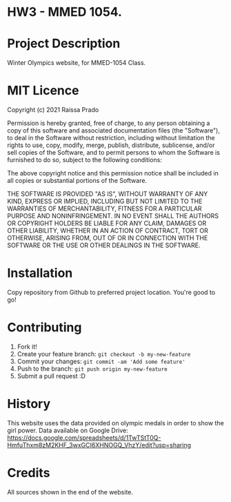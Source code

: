 # HW3 - MMED 1054.

# Project Description
Winter Olympics website, for MMED-1054 Class.

# MIT Licence
Copyright (c) 2021 Raissa Prado

Permission is hereby granted, free of charge, to any person obtaining a copy of this software and associated documentation files (the "Software"), to deal in the Software without restriction, including without limitation the rights to use, copy, modify, merge, publish, distribute, sublicense, and/or sell copies of the Software, and to permit persons to whom the Software is furnished to do so, subject to the following conditions:

The above copyright notice and this permission notice shall be included in all copies or substantial portions of the Software.

THE SOFTWARE IS PROVIDED "AS IS", WITHOUT WARRANTY OF ANY KIND, EXPRESS OR IMPLIED, INCLUDING BUT NOT LIMITED TO THE WARRANTIES OF MERCHANTABILITY, FITNESS FOR A PARTICULAR PURPOSE AND NONINFRINGEMENT. IN NO EVENT SHALL THE AUTHORS OR COPYRIGHT HOLDERS BE LIABLE FOR ANY CLAIM, DAMAGES OR OTHER LIABILITY, WHETHER IN AN ACTION OF CONTRACT, TORT OR OTHERWISE, ARISING FROM, OUT OF OR IN CONNECTION WITH THE SOFTWARE OR THE USE OR OTHER DEALINGS IN THE SOFTWARE.

# Installation
Copy repository from Github to preferred project location. You're good to go!

# Contributing
1. Fork it!
2. Create your feature branch: `git checkout -b my-new-feature`
3. Commit your changes: `git commit -am 'Add some feature'`
4. Push to the branch: `git push origin my-new-feature`
5. Submit a pull request :D

# History
This website uses the data provided on olympic medals in order to show the girl power. Data available on Google Drive: https://docs.google.com/spreadsheets/d/1TwTStT0Q-HmfuThxm8zM2KHF_3wxGCI6XHNOGQ_VhzY/edit?usp=sharing

# Credits
All sources shown in the end of the website.

